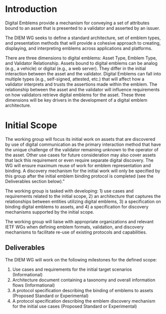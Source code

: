 # Introduction

Digital Emblems provide a mechanism for conveying a set of attributes
bound to an asset that is presented to a validator and
asserted by an issuer.

The DIEM WG seeks to define a standard architecture, set of emblem types, and presentation
methods that will provide a cohesive approach to creating, displaying, and
interpreting emblems across applications and platforms.

There are three dimensions to digital emblems: Asset Type, Emblem Type, and 
Validator Relationship. Assets bound to digital emblems can be analog (e.g., a vehicle) or
digital (e.g., a web server). They
differ in the initial interaction between the asset and the validator. Digital
Emblems can fall into multiple types (e.g., self-signed, attested, etc.) that will
affect how a validator interprets and trusts the assertions made within the emblem.
The relationship between the asset and the validator will influence requirements on how
validators retrieve digital emblems for the asset. These three dimensions will be key
drivers in the development of a digital emblem architecture.

# Initial Scope

The working group will focus its initial work on assets that are discovered by use
of digital communication as the primary interaction method that have the
unique challenge of the validator remaining unknown to the operator of the asset.
Other use cases for future consideration may also cover assets that lack this requirement
or even require separate digital discovery. The WG will ensure maximum reuse of work
for emblem representation and binding. A discovery
mechanism for the initial work will only be specified by this group after the initial emblem
binding protocol is completed (see the Deliverables section below).”

The working group is tasked with developing: 1) use cases and requirements related to the
initial scope, 2) an architecture that captures the relationships between entities utilizing
digital emblems, 3) a specification on binding digital emblems to assets, and 4) a specification
for discovery mechanisms supported by the initial scope.

The working group will liaise with appropriate organizations and relevant IETF WGs when
defining emblem formats, validation, and discovery mechanisms to facilitate re-use of existing
protocols and capabilities.

## Deliverables

The DIEM WG will work on the following milestones for the defined scope:

1. Use cases and requirements for the initial target scenarios (Informational)
2. Architecture document containing a taxonomy and overall information flows (Informational)
3. A protocol specification describing the binding of emblems to assets (Proposed Standard or Experimental)
4. A protocol specification describing the emblem discovery mechanism for the initial use cases (Proposed Standard
or Experimental)
